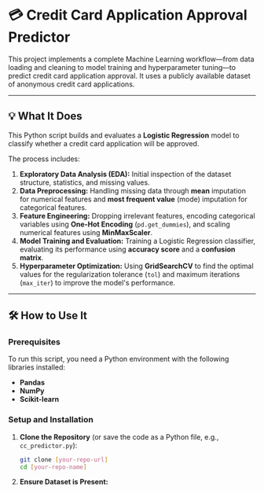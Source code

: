 # 💳 Credit Card Application Approval Predictor

This project implements a complete Machine Learning workflow—from data loading and cleaning to model training and hyperparameter tuning—to predict credit card application approval. It uses a publicly available dataset of anonymous credit card applications.

---

## 💡 What It Does 

This Python script builds and evaluates a **Logistic Regression** model to classify whether a credit card application will be approved.

The process includes:

1.  **Exploratory Data Analysis (EDA):** Initial inspection of the dataset structure, statistics, and missing values.
2.  **Data Preprocessing:** Handling missing data through **mean** imputation for numerical features and **most frequent value** (mode) imputation for categorical features.
3.  **Feature Engineering:** Dropping irrelevant features, encoding categorical variables using **One-Hot Encoding** (`pd.get_dummies`), and scaling numerical features using **MinMaxScaler**.
4.  **Model Training and Evaluation:** Training a Logistic Regression classifier, evaluating its performance using **accuracy score** and a **confusion matrix**.
5.  **Hyperparameter Optimization:** Using **GridSearchCV** to find the optimal values for the regularization tolerance (`tol`) and maximum iterations (`max_iter`) to improve the model's performance.

---

## 🛠️ How to Use It 

### Prerequisites

To run this script, you need a Python environment with the following libraries installed:

* **Pandas**
* **NumPy**
* **Scikit-learn**

### Setup and Installation

1.  **Clone the Repository** (or save the code as a Python file, e.g., `cc_predictor.py`):
    ```bash
    git clone [your-repo-url]
    cd [your-repo-name]
    ```

2.  **Ensure Dataset is Present:**
